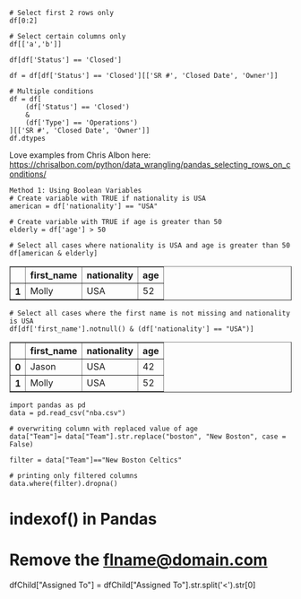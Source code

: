 ~~~
# Select first 2 rows only
df[0:2]

# Select certain columns only
df[['a','b']]

df[df['Status'] == 'Closed']

df = df[df['Status'] == 'Closed'][['SR #', 'Closed Date', 'Owner']]

# Multiple conditions
df = df[
    (df['Status'] == 'Closed') 
    &
    (df['Type'] == 'Operations')
][['SR #', 'Closed Date', 'Owner']]
df.dtypes
~~~

Love examples from Chris Albon here: https://chrisalbon.com/python/data_wrangling/pandas_selecting_rows_on_conditions/
~~~    
Method 1: Using Boolean Variables
# Create variable with TRUE if nationality is USA
american = df['nationality'] == "USA"

# Create variable with TRUE if age is greater than 50
elderly = df['age'] > 50

# Select all cases where nationality is USA and age is greater than 50
df[american & elderly]
~~~
<table border="1" class="dataframe">
  <thead>
    <tr style="text-align: right;">
      <th></th>
      <th>first_name</th>
      <th>nationality</th>
      <th>age</th>
    </tr>
  </thead>
  <tbody>
    <tr>
      <th>1</th>
      <td>Molly</td>
      <td>USA</td>
      <td>52</td>
    </tr>
  </tbody>
</table>

~~~
# Select all cases where the first name is not missing and nationality is USA 
df[df['first_name'].notnull() & (df['nationality'] == "USA")]
~~~
<table border="1" class="dataframe">
  <thead>
    <tr style="text-align: right;">
      <th></th>
      <th>first_name</th>
      <th>nationality</th>
      <th>age</th>
    </tr>
  </thead>
  <tbody>
    <tr>
      <th>0</th>
      <td>Jason</td>
      <td>USA</td>
      <td>42</td>
    </tr>
    <tr>
      <th>1</th>
      <td>Molly</td>
      <td>USA</td>
      <td>52</td>
    </tr>
  </tbody>
</table>

~~~
import pandas as pd  
data = pd.read_csv("nba.csv") 
  
# overwriting column with replaced value of age  
data["Team"]= data["Team"].str.replace("boston", "New Boston", case = False) 
  
filter = data["Team"]=="New Boston Celtics"
  
# printing only filtered columns  
data.where(filter).dropna() 
~~~

# indexof() in Pandas

# Remove the <flname@domain.com> 
dfChild["Assigned To"] = dfChild["Assigned To"].str.split('<').str[0]
